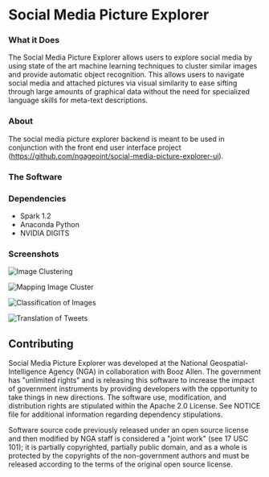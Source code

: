 # Social Media Picture Explorer



### What it Does

The Social Media Picture Explorer allows users to explore social media by using state of the art machine learning techniques to cluster similar images and provide automatic object recognition. This allows users to navigate social media and attached pictures via visual similarity to ease sifting through large amounts of graphical data without the need for specialized language skills for meta-text descriptions. 


### About
The social media picture explorer backend is meant to be used in conjunction with the front end user interface project (https://github.com/ngageoint/social-media-picture-explorer-ui). 

### The Software 

### Dependencies
- Spark 1.2
- Anaconda Python 
- NVIDIA DIGITS

### Screenshots

![Image Clustering](https://github.com/ngageoint/social-media-explorer/blob/master/screenshots/3D%20Deep%20Feature%20Clustering.png)

![Mapping Image Cluster](https://github.com/ngageoint/social-media-explorer/blob/master/screenshots/Mapping%20Georeferenced%20Images.png)

![Classification of Images](https://github.com/ngageoint/social-media-explorer/blob/master/screenshots/Labeled%20Social%20Media%20Example.png)

![Translation of Tweets](https://github.com/ngageoint/social-media-explorer/blob/master/screenshots/Utilizing%20Translation%20of%20Tweets.png)

## Contributing

Social Media Picture Explorer was developed at the National Geospatial-Intelligence Agency (NGA) in collaboration with Booz Allen. The government has "unlimited rights" and is releasing this software to increase the impact of government instruments by providing developers with the opportunity to take things in new directions. The software use, modification, and distribution rights are stipulated within the Apache 2.0 License. See NOTICE file for additional information regarding dependency stipulations.

Software source code previously released under an open source license and then modified by NGA staff is considered a "joint work" (see 17 USC 101); it is partially copyrighted, partially public domain, and as a whole is protected by the copyrights of the non-government authors and must be released according to the terms of the original open source license.


